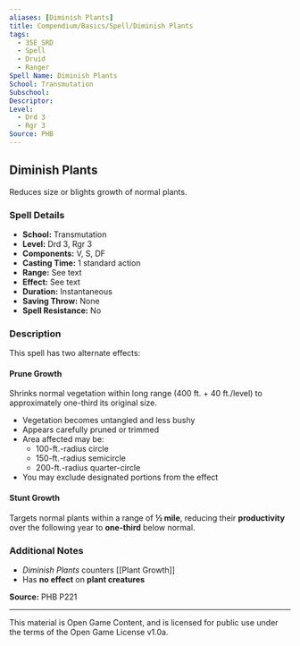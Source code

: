 ```yaml
---
aliases: [Diminish Plants]
title: Compendium/Basics/Spell/Diminish Plants
tags:
  - 35E_SRD
  - Spell
  - Druid
  - Ranger
Spell Name: Diminish Plants
School: Transmutation
Subschool: 
Descriptor: 
Level:
  - Drd 3
  - Rgr 3
Source: PHB
---
```


## Diminish Plants

Reduces size or blights growth of normal plants.

### Spell Details

- **School:** Transmutation  
- **Level:** Drd 3, Rgr 3  
- **Components:** V, S, DF  
- **Casting Time:** 1 standard action  
- **Range:** See text  
- **Effect:** See text  
- **Duration:** Instantaneous  
- **Saving Throw:** None  
- **Spell Resistance:** No  

### Description

This spell has two alternate effects:

#### Prune Growth

Shrinks normal vegetation within long range (400 ft. + 40 ft./level) to approximately one-third its original size.

- Vegetation becomes untangled and less bushy  
- Appears carefully pruned or trimmed  
- Area affected may be:
  - 100-ft.-radius circle  
  - 150-ft.-radius semicircle  
  - 200-ft.-radius quarter-circle  
- You may exclude designated portions from the effect

#### Stunt Growth

Targets normal plants within a range of **½ mile**, reducing their **productivity** over the following year to **one-third** below normal.

### Additional Notes

- *Diminish Plants* counters [[Plant Growth]]  
- Has **no effect** on **plant creatures**


**Source:** PHB P221

---

This material is Open Game Content, and is licensed for public use under  
the terms of the Open Game License v1.0a.
